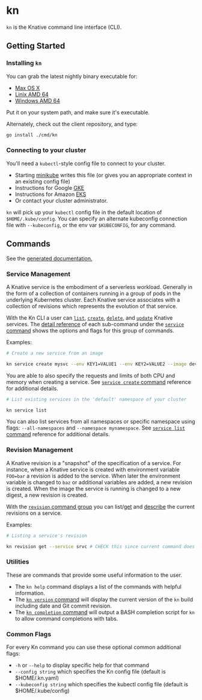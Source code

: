 # kn

`kn` is the Knative command line interface (CLI). 

## Getting Started

### Installing `kn`

You can grab the latest nightly binary executable for:
 * [Max OS X](https://storage.cloud.google.com/knative-nightly/client/latest/kn-darwin-amd64)
 * [Linix AMD 64](https://storage.googleapis.com/knative-nightly/client/latest/kn-linux-amd64)
 * [Windows AMD 64](https://storage.googleapis.com/knative-nightly/client/latest/kn-windows-amd64.exe)

Put it on your system path, and make sure it's executable.

Alternately, check out the client repository, and type:

```bash
go install ./cmd/kn
```

### Connecting to your cluster

You'll need a `kubectl`-style config file to connect to your cluster.
 * Starting [minikube](https://github.com/kubernetes/minikube) writes this file
   (or gives you an appropriate context in an existing config file)
 * Instructions for Google [GKE](https://cloud.google.com/kubernetes-engine/docs/how-to/cluster-access-for-kubectl)
 * Instructions for Amazon [EKS](https://docs.aws.amazon.com/eks/latest/userguide/create-kubeconfig.html)
 * Or contact your cluster administrator.

`kn` will pick up your `kubectl` config file in the default location of
`$HOME/.kube/config`. You can specify an alternate kubeconfig connection file
with `--kubeconfig`, or the env var `$KUBECONFIG`, for any command.

## Commands

See the [generated documentation.](cmd/kn.md)

### Service Management

A Knative service is the embodiment of a serverless workload. Generally in the form of a collection of containers running in a group of pods in the underlying Kubernetes cluster. Each Knative service associates with a collection of revisions which represents the evolution of that service.

With the Kn CLI a user can [`list`](cmd/kn_service_list.md), [`create`](cmd/kn_service_create.md), [`delete`](cmd/kn_service_delete.md), and [`update`](cmd/kn_service_update.md) Knative services. The [detail reference](cmd/kn_service.md) of each sub-command under the [`service` command](cmd/kn_service.md) shows the options and flags for this group of commands.

Examples:

```bash
# Create a new service from an image

kn service create mysvc --env KEY1=VALUE1 --env KEY2=VALUE2 --image dev.local/ns/image:latest
```

You are able to also specify the requests and limits of both CPU and memory when creating a service. See [`service create` command](cmd/kn_service_create.md) reference for additional details.

```bash
# List existing services in the 'default' namespace of your cluster

kn service list
```

You can also list services from all namespaces or specific namespace using flags: `--all-namespaces` and `--namespace mynamespace`. See [`service list` command](cmd/kn_service_list.md) reference for additional details.

### Revision Management

A Knative revision is a "snapshot" of the specification of a service. For instance, when a Knative service is created with environment variable `FOO=bar` a revision is added to the service. When later the environment variable is changed to `baz` or additional variables are added, a new revision is created. When the image the service is running is changed to a new digest, a new revision is created. 

With the [`revision` command group](cmd/kn_revision.md) you can list/[get](cmd/kn_revision_get.md) and [describe](cmd/kn_revision_describe.md) the current revisions on a service.

Examples:

```bash
# Listing a service's revision

kn revision get --service srvc # CHECK this since current command does not have --service flag
```

### Utilities

These are commands that provide some useful information to the user.

* The `kn help` command displays a list of the commands with helpful information.
* The [`kn version` command](cmd/kn_version.md) will display the current version of the `kn` build including date and Git commit revision.
* The [`kn completion` command](cmd/kn_completion.md) will output a BASH completion script for `kn` to allow command completions with tabs.

### Common Flags

For every Kn command you can use these optional common additional flags:

* `-h` or `--help` to display specific help for that command
* `--config string` which specifies the Kn config file (default is $HOME/.kn.yaml)
* `--kubeconfig string` which specifies the kubectl config file (default is $HOME/.kube/config)
